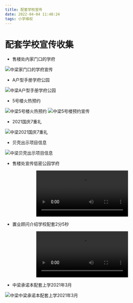 ```yaml
---
title: 配套学校宣传
date: 2022-04-04 11:48:24
tags: 小学维权
---
```

# 配套学校宣传收集

- 售楼处内家门口的学府

![中梁家门口的学府宣传](/配套学校宣传/家门口的学府宣传.JPG)

- A户型手册学府公园

![中梁A户型手册学府公园](/配套学校宣传/A户型手册学府公园.JPG)

- 5号楼火热预约

![中梁5号楼火热预约](/配套学校宣传/5号楼火热预约.JPG)
![中梁5号楼预约宣传](/配套学校宣传/5号楼预约宣传.JPG)

- 2021国庆7重礼

![中梁2021国庆7重礼](/配套学校宣传/2021国庆7重礼.JPG)

- 贝壳出示项目信息

![中梁贝壳出示项目信息](/配套学校宣传/贝壳出示项目信息.JPG)

- 售楼处宣传低密公园学府

<video src="/配套学校宣传/售楼处宣传低密公园学府.mp4" controls="controls" style="max-width: 100%; display: block; margin-left: auto; margin-right: auto;">
your browser does not support the video tag
</video>

- 置业顾问介绍学校配套2分5秒

<video src="/配套学校宣传/置业顾问介绍学校配套2分5秒.mp4" controls="controls" style="max-width: 100%; display: block; margin-left: auto; margin-right: auto;">
your browser does not support the video tag
</video>

- 中梁承诺本配套上学2021年3月

![中梁中梁承诺本配套上学2021年3月](/配套学校宣传/中梁承诺本配套上学2021年3月.JPG)